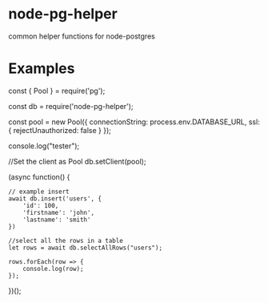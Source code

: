 # node-pg-helper
common helper functions for node-postgres

# Examples 
const { Pool } = require('pg');

const db = require('node-pg-helper');

const pool = new Pool({
    connectionString: process.env.DATABASE_URL,
    ssl: { rejectUnauthorized: false }
});

console.log("tester");

//Set the client as Pool
db.setClient(pool);

(async function() {

    // example insert
    await db.insert('users', {
        'id': 100,
        'firstname': 'john',
        'lastname': 'smith'
    })

    //select all the rows in a table
    let rows = await db.selectAllRows("users");

    rows.forEach(row => {
        console.log(row);
    });

})();